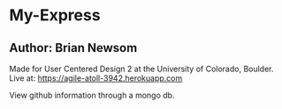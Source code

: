 # My-Express
## Author: Brian Newsom
Made for User Centered Design 2 at the University of Colorado, Boulder.
Live at: https://agile-atoll-3942.herokuapp.com

View github information through a mongo db.
